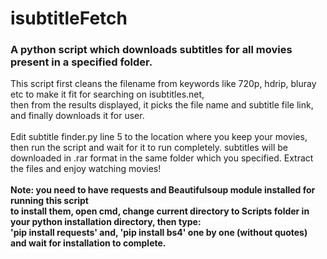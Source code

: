 # isubtitleFetch
<h3>A python script which downloads subtitles for all movies present in a specified folder.</h3>
This script first cleans the filename from keywords like 720p, hdrip, bluray etc to make it fit for searching on isubtitles.net,<br>
then from the results displayed, it picks the file name and subtitle file link, and finally downloads it for user.<br> <br>
Edit subtitle finder.py line 5 to the location where you keep your movies, then run the script and wait for it to run completely. subtitles will be downloaded in .rar format in the same folder which you specified. Extract the files and enjoy watching movies!
<br><br>
<B>Note: you need to have requests and Beautifulsoup module installed for running this script<br>
to install them, open cmd, change current directory to Scripts folder in your python installation directory, then type:<br>
'pip install requests' and,
'pip install bs4' one by one (without quotes) and wait for installation to complete.
